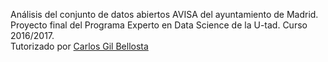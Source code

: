 Análisis del conjunto de datos abiertos AVISA del ayuntamiento de Madrid.  
Proyecto final del Programa Experto en Data Science de la U-tad. Curso 2016/2017.  
Tutorizado por [Carlos Gil Bellosta](www.datanalytics.com)  
